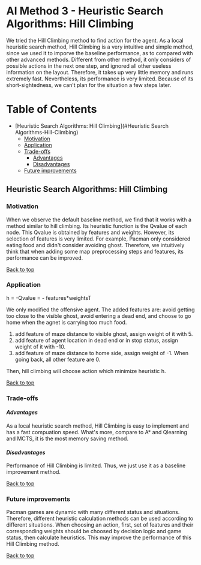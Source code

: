 # AI Method 3 - Heuristic Search Algorithms: Hill Climbing

We tried the Hill Climbing method to find action for the agent. As a local heuristic search method, Hill Climbing is a very intuitive and simple method, since we used it to imporve the baseline performance, as to compared with other advanced methods. Different from other method, it only considers of possible actions in the next one step, and ignored all other useless information on the layout. Therefore, it takes up very little memory and runs extremely fast. Nevertheless, its performance is very limited. Because of its short-sightedness, we can’t plan for the situation a few steps later.

# Table of Contents
- [Heuristic Search Algorithms: Hill Climbing](#Heuristic Search Algorithms-Hill-Climbing)
  * [Motivation](#motivation)
  * [Application](#application)
  * [Trade-offs](#trade-offs)     
     - [Advantages](#advantages)
     - [Disadvantages](#disadvantages)
  * [Future improvements](#future-improvements)

## Heuristic Search Algorithms: Hill Climbing  

### Motivation  
When we observe the default baseline method, we find that it works with a method similar to hill climbing. Its heuristic function is the Qvalue of each node. This Qvalue is obtained by features and weights. However, its selection of features is very limited. For example, Pacman only considered eating food and didn't consider avoiding ghost. Therefore, we intuitively think that when adding some map preprocessing steps and features, its performance can be improved.

[Back to top](#table-of-contents)

### Application  

h = -Qvalue = - features*weightsT

We only modified the offensive agent. The added features are: avoid getting too close to the visible ghost, avoid entering a dead end, and choose to go home when the agnet is carrying too much food.

1. add feature of maze distance to visible ghost, assign weight of it with 5.
2. add feature of agent location in dead end or in stop status, assign weight of it with -10.
3. add feature of maze distance to home side, assign weight of -1. When going back, all other feature are 0.

Then, hill climbing will choose action which minimize heuristic h.

[Back to top](#table-of-contents)

### Trade-offs  
#### *Advantages*  
As a local heuristic search method, Hill Climbing is easy to implement and has a fast compuation speed. What's more, compare to A* and Qlearning and MCTS, it is the most memory saving method.


#### *Disadvantages*
Performance of Hill Climbing is limited. Thus, we just use it as a baseline improvement method.

[Back to top](#table-of-contents)

### Future improvements  

Pacman games are dynamic with many different status and situations. Therefore, different heuristic calculation methods can be used according to different situations. When choosing an action, first, set of features and their corresponding weights should be choosed by decision logic and game status, then calculate heuristics. This may improve the performance of this Hill Climbing method.

[Back to top](#table-of-contents)
